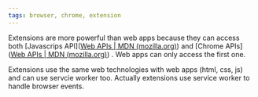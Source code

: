 ```yaml
---
tags: browser, chrome, extension
---
```


Extensions are more powerful than web apps because they can access both [Javascrips API]([Web APIs | MDN (mozilla.org)](https://developer.mozilla.org/en-US/docs/Web/API)) and [Chrome APIs]([Web APIs | MDN (mozilla.org)](https://developer.mozilla.org/en-US/docs/Web/API)) . Web apps can only access the first one.

Extensions use the same web technologies with web apps (html, css, js) and can use servcie worker too. Actually extensions use service worker to handle browser events.
